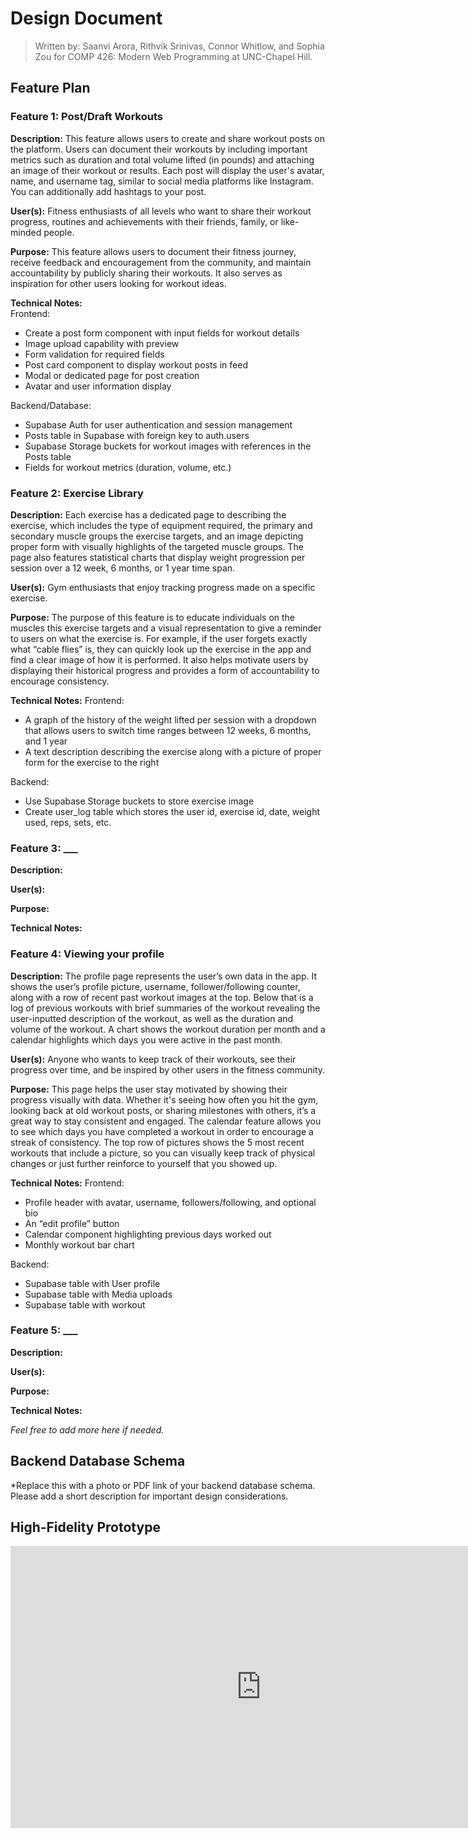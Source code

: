 # Design Document

> Written by: Saanvi Arora, Rithvik Srinivas, Connor Whitlow, and Sophia Zou for COMP 426: Modern Web Programming at UNC-Chapel Hill.

## Feature Plan

### Feature 1: Post/Draft Workouts

**Description:** This feature allows users to create and share workout posts on the platform. Users can document their workouts by including important metrics such as duration and total volume lifted (in pounds) and attaching an image of their workout or results. Each post will display the user's avatar, name, and username tag, similar to social media platforms like Instagram. You can additionally add hashtags to your post.


**User(s):** Fitness enthusiasts of all levels who want to share their workout progress, routines and achievements with their friends, family, or like-minded people.


**Purpose:** This feature allows users to document their fitness journey, receive feedback and encouragement from the community, and maintain accountability by publicly sharing their workouts. It also serves as inspiration for other users looking for workout ideas.


**Technical Notes:** \
Frontend:
- Create a post form component with input fields for workout details
- Image upload capability with preview
- Form validation for required fields
- Post card component to display workout posts in feed
- Modal or dedicated page for post creation
- Avatar and user information display

Backend/Database:
- Supabase Auth for user authentication and session management
- Posts table in Supabase with foreign key to auth.users
- Supabase Storage buckets for workout images with references in the Posts table
- Fields for workout metrics (duration, volume, etc.)



### Feature 2: Exercise Library

**Description:**  Each exercise has a dedicated page to describing the exercise, which includes the type of equipment required, the primary and secondary muscle groups the exercise targets, and an image depicting proper form with visually highlights of the targeted muscle groups. The page also features statistical charts that display weight progression per session over a 12 week, 6 months, or 1 year time span. 


**User(s):**  Gym enthusiasts that enjoy tracking progress made on a specific exercise.


**Purpose:** The purpose of this feature is to educate individuals on the muscles this exercise targets and a visual representation to give a reminder to users on what the exercise is. For example, if the user forgets exactly what “cable flies” is, they can quickly look up the exercise in the app and find a clear image of how it is performed. It also helps motivate users by displaying their historical progress and provides a form of accountability to encourage consistency.


**Technical Notes:** 
Frontend:
- A graph of the history of the weight lifted per session with a dropdown that allows users to switch time ranges between 12 weeks, 6 months, and 1 year
- A text description describing the exercise along with a picture of proper form for the exercise to the right 

Backend: 
- Use Supabase Storage buckets to store exercise image
- Create user_log table which stores the user id, exercise id, date, weight used, reps, sets, etc.


### Feature 3: ___

**Description:**

**User(s):**

**Purpose:**

**Technical Notes:**

### Feature 4: Viewing your profile


**Description:** The profile page represents the user’s own data in the app. It shows the user’s profile picture, username, follower/following counter, along with a row of recent past workout images at the top. Below that is a log of previous workouts with brief summaries of the workout revealing the user-inputted description of the workout, as well as the duration and volume of the workout. A chart shows the workout duration per month and a calendar highlights which days you were active in the past month. 


**User(s):** Anyone who wants to keep track of their workouts, see their progress over time, and be inspired by other users in the fitness community.


**Purpose:** This page helps the user stay motivated by showing their progress visually with data. Whether it's seeing how often you hit the gym, looking back at old workout posts, or sharing milestones with others, it’s a great way to stay consistent and engaged. The calendar feature allows you to see which days you have completed a workout in order to encourage a streak of consistency. The top row of pictures shows the 5 most recent workouts that include a picture, so you can visually keep track of physical changes or just further reinforce to yourself that you showed up. 



**Technical Notes:** 
Frontend:
- Profile header with avatar, username, followers/following, and optional bio
- An “edit profile” button
- Calendar component highlighting previous days worked out
- Monthly workout bar chart
  
Backend:
- Supabase table with User profile
- Supabase table with Media uploads
- Supabase table with workout


### Feature 5: ___

**Description:**

**User(s):**

**Purpose:**

**Technical Notes:**

*Feel free to add more here if needed.*

## Backend Database Schema

*Replace this with a photo or PDF link of your backend database schema. Please add a short description for important design considerations.

## High-Fidelity Prototype

<iframe style="border: 1px solid rgba(0, 0, 0, 0.1);" width="800" height="450" src="https://embed.figma.com/design/YitPmldXJdAzhB7ScDKOCC/Team-17-Pulse-Prototype?node-id=2-287&embed-host=share" allowfullscreen></iframe>
